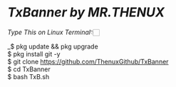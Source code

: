 # ___TxBanner by MR.THENUX___

*Type This on Linux Terminal*👇🏻

_$ pkg update && pkg upgrade <br>
 $ pkg install git -y <br>
 $ git clone https://github.com/ThenuxGithub/TxBanner <br>
 $ cd TxBanner <br>
 $ bash TxB.sh <br>
